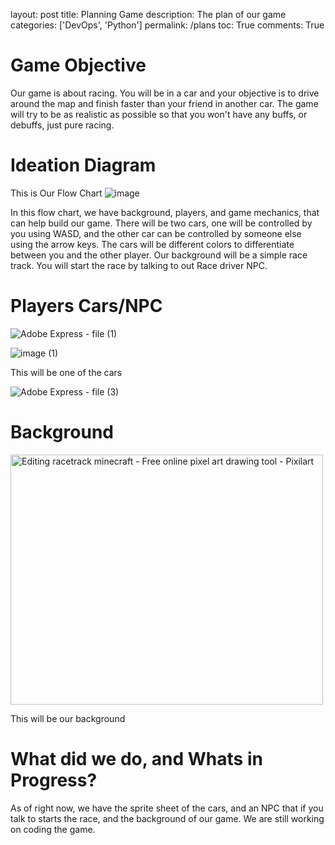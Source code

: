layout: post
title: Planning Game
description: The plan of our game
categories: ['DevOps', 'Python']
permalink: /plans
toc: True
comments: True

<h1>Game Objective</h1>

Our game is about racing. You will be in a car and your objective is to drive around the map and finish faster than your friend in another car. The game will try to be as realistic as possible so that you won't have any buffs, or debuffs, just pure racing. 

<h1>Ideation Diagram</h1>

This is Our Flow Chart
![image](https://github.com/user-attachments/assets/2628ceff-878a-4446-8644-cc63eb17c15b)



In this flow chart, we have background, players, and game mechanics, that can help build our game. There will be two cars, one will be controlled by you using WASD, and the other car can be controlled by someone else using the arrow keys. The cars will be different colors to differentiate between you and the other player. Our background will be a simple race track. You will start the race by talking to out Race driver NPC.

<h1>Players Cars/NPC</h1>

![Adobe Express - file (1)](https://github.com/user-attachments/assets/dfc378cc-7616-42a3-8724-d39396ed101f)

![image (1)](https://github.com/user-attachments/assets/aac5229f-c598-4d71-a5d6-29f3a031a3ff)

This will be one of the cars

![Adobe Express - file (3)](https://github.com/user-attachments/assets/79b8ff58-9311-446b-9be7-620cb13cbdc0)

<h1>Background</h1>

<img src="https://art.pixilart.com/6e83f4431d6c68c.gif" alt="Editing racetrack minecraft - Free online pixel art drawing tool - Pixilart" width="500" height="400">


This will be our background

<h1>What did we do, and Whats in Progress?</h1>

As of right now, we have the sprite sheet of the cars, and an NPC that if you talk to starts the race, and the background of our game. We are still working on coding the game.
